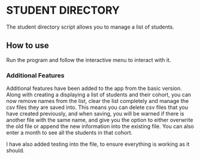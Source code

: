 # STUDENT DIRECTORY #

The student directory script allows you to manage a list of students.

## How to use ##

Run the program and follow the interactive menu to interact with it.

### Additional Features ###

Additional features have been added to the app from the basic version. Along with creating a displaying a list of students and their cohort, you can now remove names from the list, clear the list completely and manage the csv files they are saved into. This means you can delete csv files that you have created previously, and when saving, you will be warned if there is another file with the same name, and give you the option to either overwrite the old file or append the new information into the existing file.
You can also enter a month to see all the students in that cohort.

I have also added testing into the file, to ensure everything is working as it should.
